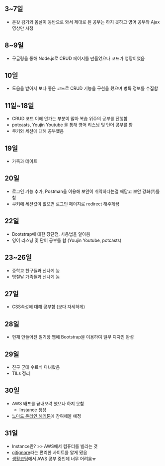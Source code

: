 ## 3~7일
- 온갖 감기와 몸살이 동반으로 와서 제대로 된 공부는 하지 못하고 영어 공부와 Ajax 영상만 시청

## 8~9일
- 구글링을 통해 Node.js로 CRUD 페이지를 만들었으나 코드가 엉망이었음

## 10일
- 도움을 받아서 보다 좋은 코드로 CRUD 기능을 구현을 했으며 병특 정보를 수집함

## 11일~18일
- CRUD 코드 이해 안가는 부분이 많아 복습 위주의 공부를 진행함  
- potcasts,  Youjin Youtube 을 통해 영어 리스닝 및 단어 공부를 함  
- 쿠키와 세션에 대해 공부했음

## 19일
- 가족과 데이트

## 20일
- 로그인 기능 추가, Postman을 이용해 보안이 취약하다는걸 깨닫고 보안 강화(?)를 함  
- 쿠키에 세션값이 없으면 로그인 페이지로 redirect 해주게끔  

## 22일
- Bootstrap에 대한 장단점, 사용법을 알아봄  
- 영어 리스닝 및 단어 공부를 함 (Youjin Youtube, potcasts)

## 23~26일
- 중학교 친구들과 신나게 놈  
- 명절날 가족들과 신나게 놈

## 27일
- CSS속성에 대해 공부함 (보다 자세하게)

## 28일
- 현재 만들어진 일기장 웹에 Bootstrap을 이용하여 일부 디자인 완성

## 29일
- 친구 군대 수료식 다녀왔음
- TILs 정리

## 30일
- AWS 배포를 끝내보려 했으나 하지 못함
  - Instance 생성
- [노마드 온라인 해커톤](https://festa.io/events/885/)에 참여해볼 예정

## 31일
- Instance란? >> AWS에서 컴퓨터를 빌리는 것
- [gitignore](https://docs.gitignore.io/)라는 편리한 사이트를 알게 됐음
- [생활코딩](https://opentutorials.org/course/2717)에서 AWS 공부 중인데 너무 어려움ㅠ
